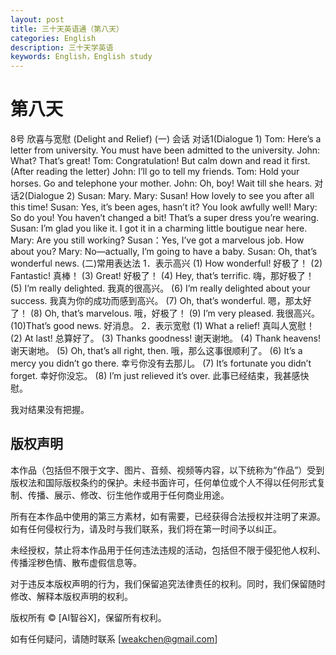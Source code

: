 ```yaml
---
layout: post
title: 三十天英语通（第八天）
categories: English
description: 三十天学英语
keywords: English，English study
---
```


# 第八天

8号
欣喜与宽慰
 (Delight and Relief)
(一) 会话
对话1(Dialogue 1)
Tom: Here’s a letter from university. You must have been admitted to the university.
John: What? That’s great!
Tom: Congratulation! But calm down and read it first.
     (After reading the letter)
John: I’ll go to tell my friends.
Tom: Hold your horses. Go and telephone your mother.
John: Oh, boy! Wait till she hears.
对话2(Dialogue 2)
Susan: Mary.
Mary: Susan! How lovely to see you after all this time!
Susan: Yes, it’s been ages, hasn’t it? You look awfully well!
Mary: So do you! You haven’t changed a bit! That’s a super dress you’re wearing.
Susan: I’m glad you like it. I got it in a charming little boutigue near here.
Mary: Are you still working?
Susan：Yes, I’ve got a marvelous job. How about you?
Mary: No―actually, I’m going to have a baby.
Susan: Oh, that’s wonderful news.
(二)常用表达法
1．表示高兴
(1) How wonderful!                     好极了！
(2) Fantastic!                           真棒！
(3) Great!                              好极了！
(4) Hey, that’s terrific.                    嗨，那好极了！
(5) I’m really delighted.                   我真的很高兴。
(6) I’m really delighted about your success.   我真为你的成功而感到高兴。
(7) Oh, that’s wonderful.                  嗯，那太好了！
(8) Oh, that’s marvelous.                  哦，好极了！
(9) I’m very pleased.                     我很高兴。
(10)That’s good news.                    好消息。
2．表示宽慰
(1) What a relief!                          真叫人宽慰！
(2) At last!                               总算好了。
(3) Thanks goodness!                      谢天谢地。
(4) Thank heavens!                        谢天谢地。 
(5) Oh, that’s all right, then.                 哦，那么这事很顺利了。
(6) It’s a mercy you didn’t go there.           幸亏你没有去那儿。 
(7) It’s fortunate you didn’t forget.            幸好你没忘。
(8) I’m just relieved it’s over.                此事已经结束，我甚感快慰。 


我对结果没有把握。 

## 版权声明

本作品（包括但不限于文字、图片、音频、视频等内容，以下统称为“作品”）受到版权法和国际版权条约的保护。未经书面许可，任何单位或个人不得以任何形式复制、传播、展示、修改、衍生他作或用于任何商业用途。

所有在本作品中使用的第三方素材，如有需要，已经获得合法授权并注明了来源。如有任何侵权行为，请及时与我们联系，我们将在第一时间予以纠正。

未经授权，禁止将本作品用于任何违法违规的活动，包括但不限于侵犯他人权利、传播淫秽色情、散布虚假信息等。

对于违反本版权声明的行为，我们保留追究法律责任的权利。同时，我们保留随时修改、解释本版权声明的权利。

版权所有 © [AI智谷X]，保留所有权利。

如有任何疑问，请随时联系 [weakchen@gmail.com]
